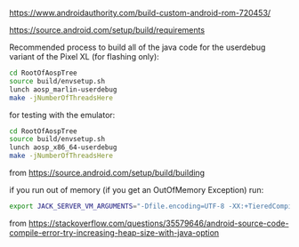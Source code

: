https://www.androidauthority.com/build-custom-android-rom-720453/

https://source.android.com/setup/build/requirements

Recommended process to build all of the java code for the userdebug variant of the Pixel XL (for flashing only):
```bash
cd RootOfAospTree
source build/envsetup.sh
lunch aosp_marlin-userdebug
make -jNumberOfThreadsHere
```

for testing with the emulator:
```bash
cd RootOfAospTree
source build/envsetup.sh
lunch aosp_x86_64-userdebug
make -jNumberOfThreadsHere
```
from https://source.android.com/setup/build/building

if you run out of memory (if you get an OutOfMemory Exception) run:
```bash
export JACK_SERVER_VM_ARGUMENTS="-Dfile.encoding=UTF-8 -XX:+TieredCompilation -Xmx4g"
```
from https://stackoverflow.com/questions/35579646/android-source-code-compile-error-try-increasing-heap-size-with-java-option
